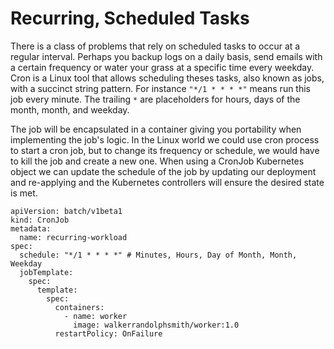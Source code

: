 # Recurring, Scheduled Tasks

There is a class of problems that rely on scheduled tasks to occur at a regular interval. Perhaps you backup logs on a daily basis, send emails with a certain frequency or water your grass at a specific time every weekday. Cron is a Linux tool that allows scheduling theses tasks, also known as jobs, with a succinct string pattern. For instance `"*/1 * * * *"` means run this job every minute. The trailing `*` are placeholders for hours, days of the month, month, and weekday.

The job will be encapsulated in a container giving you portability when implementing the job's logic. In the Linux world we could use cron process to start a cron job, but to change its frequency or schedule, we would have to kill the job and create a new one. When using a CronJob Kubernetes object we can update the schedule of the job by updating our deployment and re-applying and the Kubernetes controllers will ensure the desired state is met.

```
apiVersion: batch/v1beta1
kind: CronJob
metadata:
  name: recurring-workload
spec:
  schedule: "*/1 * * * *" # Minutes, Hours, Day of Month, Month, Weekday
  jobTemplate:
    spec:
      template:
        spec:
          containers:
            - name: worker
              image: walkerrandolphsmith/worker:1.0
          restartPolicy: OnFailure
```
